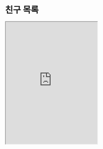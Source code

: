 # 친구 목록

<iframe
  loading="lazy"
  title="Python IDLE Trinket"
  src="https://trinket.io/embed/python3/9e26723d8a"
  height="400"
/>
